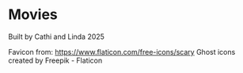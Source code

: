 # Movies

Built by Cathi and Linda 2025

Favicon from: https://www.flaticon.com/free-icons/scary
Ghost icons created by Freepik - Flaticon